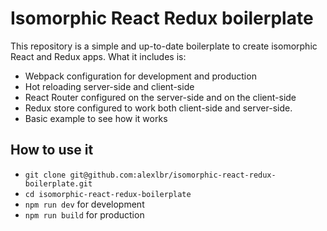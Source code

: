 # Isomorphic React Redux boilerplate

This repository is a simple and up-to-date boilerplate to create isomorphic React and Redux apps. What it includes is:

- Webpack configuration for development and production
- Hot reloading server-side and client-side
- React Router configured on the server-side and on the client-side 
- Redux store configured to work both client-side and server-side.
- Basic example to see how it works

## How to use it

- `git clone git@github.com:alexlbr/isomorphic-react-redux-boilerplate.git`
- `cd isomorphic-react-redux-boilerplate`
- `npm run dev` for development
- `npm run build` for production